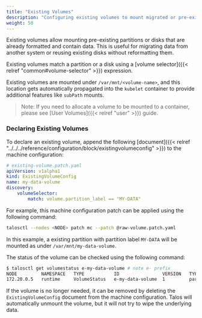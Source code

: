 ```yaml
---
title: "Existing Volumes"
description: "Configuring existing volumes to mount migrated or pre-existing partitions and disks."
weight: 50
---
```


Existing volumes allow mounting pre-existing partitions or disks that are already formatted and contain data.
This is useful for migrating data from another system or reusing existing disks without reformatting them.

Existing volumes match a partition or a disk using a [volume selector]({{< relref "common#volume-selector" >}}) expression.

Existing volumes are mounted under `/var/mnt/<volume-name>`, and this location gets automatically propagated into the `kubelet` container to provide additional features like `subPath` mounts.

> Note: If you need to allocate a volume to be mounted to a container, please see [User Volumes]({{< relref "user" >}}) guide.

### Declaring Existing Volumes

To declare an existing volume, append the following [document]({{< relref "../../../reference/configuration/block/existingvolumeconfig" >}}) to the machine configuration:

```yaml
# existing-volume.patch.yaml
apiVersion: v1alpha1
kind: ExistingVolumeConfig
name: my-data-volume
discovery:
    volumeSelector:
        match: volume.partition_label == "MY-DATA"

```

For example, this machine configuration patch can be applied using the following command:

```bash
talosctl --nodes <NODE> patch mc --patch @raw-volume.patch.yaml
```

In this example, a existing partition with partition label `MY-DATA` will be mounted as under `/var/mnt/my-data-volume`.

The status of the volume can be checked using the following command:

```bash
$ talosctl get volumestatus e-my-data-volume # note e- prefix
NODE         NAMESPACE   TYPE           ID                VERSION   TYPE        PHASE   LOCATION    SIZE
172.20.0.5   runtime     VolumeStatus   e-my-data-volume  1         partition   ready   /dev/sda1   2.0 GB
```

If the volume is no longer needed, it can be removed by deleting the `ExistingVolumeConfig` document from the machine configuration.
Talos will automatically unmount the volume, but it will not try to wipe the underlying data.
